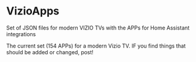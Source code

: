 # VizioApps
Set of JSON files for modern VIZIO TVs with the APPs for Home Assistant integrations

The current set (154 APPs) for a modern Vizio TV. IF you find things that should be added or changed, post!

